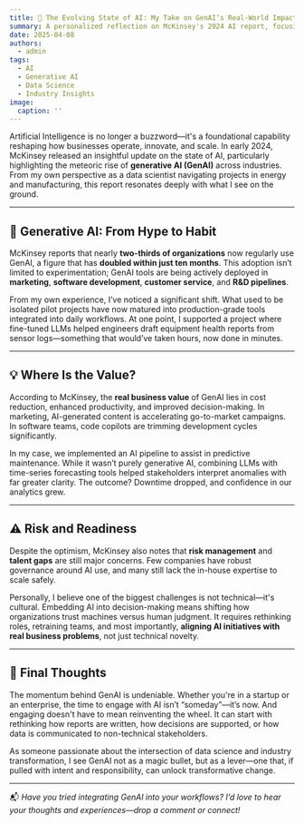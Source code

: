 ```yaml
---
title: 🚀 The Evolving State of AI: My Take on GenAI’s Real-World Impact
summary: A personalized reflection on McKinsey's 2024 AI report, focusing on the rise of generative AI and how it’s shaping work in the field.
date: 2025-04-08
authors:
  - admin
tags:
  - AI
  - Generative AI
  - Data Science
  - Industry Insights
image:
  caption: ''
---
```


Artificial Intelligence is no longer a buzzword—it's a foundational capability reshaping how businesses operate, innovate, and scale. In early 2024, McKinsey released an insightful update on the state of AI, particularly highlighting the meteoric rise of **generative AI (GenAI)** across industries. From my own perspective as a data scientist navigating projects in energy and manufacturing, this report resonates deeply with what I see on the ground.

---

## 🚀 Generative AI: From Hype to Habit

McKinsey reports that nearly **two-thirds of organizations** now regularly use GenAI, a figure that has **doubled within just ten months**. This adoption isn’t limited to experimentation; GenAI tools are being actively deployed in **marketing**, **software development**, **customer service**, and **R&D pipelines**.

From my own experience, I’ve noticed a significant shift. What used to be isolated pilot projects have now matured into production-grade tools integrated into daily workflows. At one point, I supported a project where fine-tuned LLMs helped engineers draft equipment health reports from sensor logs—something that would’ve taken hours, now done in minutes.

---

## 💡 Where Is the Value?

According to McKinsey, the **real business value** of GenAI lies in cost reduction, enhanced productivity, and improved decision-making. In marketing, AI-generated content is accelerating go-to-market campaigns. In software teams, code copilots are trimming development cycles significantly.

In my case, we implemented an AI pipeline to assist in predictive maintenance. While it wasn’t purely generative AI, combining LLMs with time-series forecasting tools helped stakeholders interpret anomalies with far greater clarity. The outcome? Downtime dropped, and confidence in our analytics grew.

---

## ⚠️ Risk and Readiness

Despite the optimism, McKinsey also notes that **risk management** and **talent gaps** are still major concerns. Few companies have robust governance around AI use, and many still lack the in-house expertise to scale safely.

Personally, I believe one of the biggest challenges is not technical—it's cultural. Embedding AI into decision-making means shifting how organizations trust machines versus human judgment. It requires rethinking roles, retraining teams, and most importantly, **aligning AI initiatives with real business problems**, not just technical novelty.

---

## 🧭 Final Thoughts

The momentum behind GenAI is undeniable. Whether you're in a startup or an enterprise, the time to engage with AI isn’t “someday”—it’s now. And engaging doesn't have to mean reinventing the wheel. It can start with rethinking how reports are written, how decisions are supported, or how data is communicated to non-technical stakeholders.

As someone passionate about the intersection of data science and industry transformation, I see GenAI not as a magic bullet, but as a lever—one that, if pulled with intent and responsibility, can unlock transformative change.

---

📬 *Have you tried integrating GenAI into your workflows? I’d love to hear your thoughts and experiences—drop a comment or connect!*
